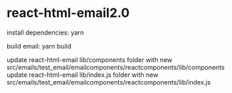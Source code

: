 # react-html-email2.0

install dependencies: yarn

build email: yarn build

update react-html-email lib/components folder with new src/emails/test_email/emailcomponents/reactcomponents/lib/components
update react-html-email lib/index.js folder with new src/emails/test_email/emailcomponents/reactcomponents/lib/index.js
